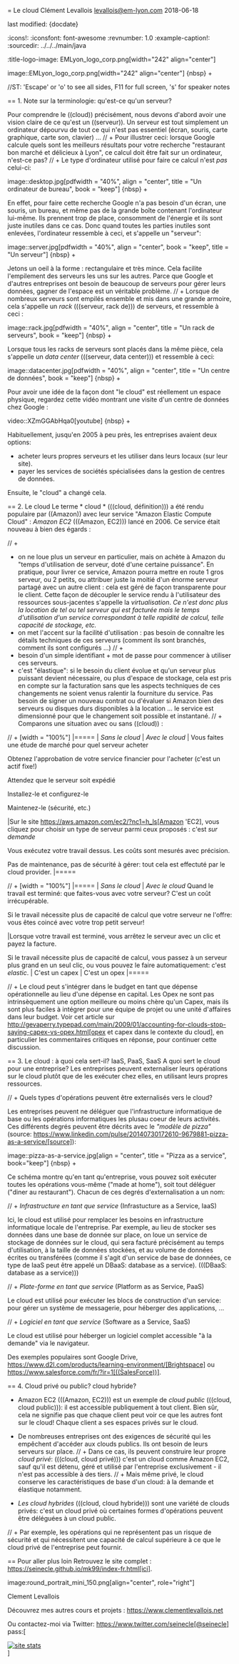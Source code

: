 = Le cloud
Clément Levallois <levallois@em-lyon.com>
2018-06-18

last modified: {docdate}

:icons!:
:iconsfont:   font-awesome
:revnumber: 1.0
:example-caption!:
:sourcedir: ../../../main/java

:title-logo-image: EMLyon_logo_corp.png[width="242" align="center"]

image::EMLyon_logo_corp.png[width="242" align="center"]
{nbsp} +

//ST: 'Escape' or 'o' to see all sides, F11 for full screen, 's' for speaker notes

== 1. Note sur la terminologie: qu'est-ce qu'un serveur?

Pour comprendre le ((cloud)) précisément, nous devons d'abord avoir une vision claire de ce qu'est un ((serveur)). Un serveur est tout simplement un ordinateur dépourvu de tout ce qui n'est pas essentiel (écran, souris, carte graphique, carte son, clavier) ...
// +
Pour illustrer ceci: lorsque Google calcule quels sont les meilleurs résultats pour votre recherche "restaurant bon marché et délicieux à Lyon", ce calcul doit être fait sur un ordinateur, n'est-ce pas?
// +
Le type d'ordinateur utilisé pour faire ce calcul n'est *pas* celui-ci:

image::desktop.jpg[pdfwidth = "40%", align = "center", title = "Un ordinateur de bureau", book = "keep"]
{nbsp} +

En effet, pour faire cette recherche Google n'a pas besoin d'un écran, une souris, un bureau, et même pas de la grande boîte contenant l'ordinateur lui-même.
Ils prennent trop de place, consomment de l'énergie et ils sont juste inutiles dans ce cas.
Donc quand toutes les parties inutiles sont enlevées, l'ordinateur ressemble à ceci, et s'appelle un "serveur":

image::server.jpg[pdfwidth = "40%", align = "center", book = "keep", title = "Un serveur"]
{nbsp} +

Jetons un oeil à la forme : rectangulaire et très mince.
Cela facilite l'empilement des serveurs les uns sur les autres.
Parce que Google et d'autres entreprises ont besoin de beaucoup de serveurs pour gérer leurs données, gagner de l'espace est un véritable problème.
// +
Lorsque de nombreux serveurs sont empilés ensemble et mis dans une grande armoire, cela s'appelle un *rack* (((serveur, rack de))) de serveurs, et ressemble à ceci :

image::rack.jpg[pdfwidth = "40%", align = "center", title = "Un rack de serveurs", book = "keep"]
{nbsp} +

Lorsque tous les racks de serveurs sont placés dans la même pièce, cela s'appelle un *data center* (((serveur, data center))) et ressemble à ceci:

image::datacenter.jpg[pdfwidth = "40%", align = "center", title = "Un centre de données", book = "keep"]
{nbsp} +

Pour avoir une idée de la façon dont "le cloud" est réellement un espace physique, regardez cette vidéo montrant une visite d'un centre de données chez Google :

video::XZmGGAbHqa0[youtube]
{nbsp} +

Habituellement, jusqu'en 2005 à peu près, les entreprises avaient deux options:

- acheter leurs propres serveurs et les utiliser dans leurs locaux (sur leur site).
- payer les services de sociétés spécialisées dans la gestion de centres de données.

Ensuite, le "cloud" a changé cela.

== 2. Le cloud
Le terme * cloud * (((cloud, définition))) a été rendu populaire par ((Amazon)) avec leur service "Amazon Elastic Compute Cloud" : *Amazon EC2* (((Amazon, EC2))) lancé en 2006. Ce service était nouveau à bien des égards :

// +
- on ne loue plus un serveur en particulier, mais on achète à Amazon du "temps d'utilisation de serveur, doté d'une certaine puissance". En pratique, pour  livrer ce service, Amazon pourra mettre en route 1 gros serveur, ou 2 petits, ou attribuer juste la moitié d'un énorme serveur partagé avec un autre client : cela est géré de façon transparente pour le client. Cette façon de découpler le service rendu à l'utilisateur des ressources sous-jacentes s'appelle la *virtualisation*. *Ce n'est donc plus la location de tel ou tel serveur qui est facturée mais le temps d'utilisation d'un service correspondant à telle rapidité de calcul, telle capacité de stockage, etc.*
- on met l'accent sur la facilité d'utilisation : pas besoin de connaître les détails techniques de ces serveurs (comment ils sont branchés, comment ils sont configurés ...)
// +
- besoin d'un simple identifiant +  mot de passe pour commencer à utiliser ces serveurs.
- c'est "élastique": si le besoin du client évolue et qu'un serveur plus puissant devient nécessaire, ou plus d'espace de stockage, cela est pris en compte sur la facturation sans que les aspects techniques de ces changements ne soient venus ralentir la fourniture du service. Pas besoin de signer un nouveau contrat ou d'évaluer si Amazon bien des serveurs ou disques durs disponibles à la location ... le service est dimensionné pour que le changement soit possible et instantané.
// +
Comparons une situation avec ou sans ((cloud)) :

// +
[width = "100%"]
|=====
| *Sans le cloud* | *Avec le cloud*
| Vous faites une étude de marché pour quel serveur acheter

Obtenez l'approbation de votre service financier pour l'acheter (c'est un actif fixe!)

Attendez que le serveur soit expédié

Installez-le et configurez-le

Maintenez-le (sécurité, etc.)

|Sur le site https://aws.amazon.com/ec2/?nc1=h_ls[Amazon 'EC2], vous cliquez pour choisir un type de serveur parmi ceux proposés : c'est *sur demande*

Vous exécutez votre travail dessus.
Les coûts sont mesurés avec précision.

Pas de maintenance, pas de sécurité à gérer: tout cela est effectuté par le cloud provider.
|=====


// +
[width = "100%"]
|=====
| *Sans le cloud* | *Avec le cloud*
Quand le travail est terminé: que faites-vous avec votre serveur? C'est un coût irrécupérable.

Si le travail nécessite plus de capacité de calcul que votre serveur ne l'offre: vous êtes coincé avec votre trop petit serveur!

|Lorsque votre travail est terminé, vous arrêtez le serveur avec un clic et payez la facture.

Si le travail nécessite plus de capacité de calcul, vous passez à un serveur plus grand en un seul clic, ou vous pouvez le faire automatiquement: c'est *elastic*.
| C'est un capex | C'est un opex
|=====

// +
Le cloud peut s'intégrer dans le budget en tant que dépense opérationnelle au lieu d'une dépense en capital.
Les Opex ne sont pas intrinsèquement une option meilleure ou moins chère qu'un Capex, mais ils sont plus faciles à intégrer pour une équipe de projet ou une unité d'affaires dans leur budget.
Voir cet article sur http://gevaperry.typepad.com/main/2009/01/accounting-for-clouds-stop-saying-capex-vs-opex.html[opex et capex dans le contexte du cloud], en particulier les commentaires critiques en réponse, pour continuer cette discussion.

== 3. Le cloud : à quoi cela sert-il? IaaS, PaaS, SaaS
A quoi sert le cloud pour une entreprise? Les entreprises peuvent externaliser leurs opérations sur le cloud plutôt que de les exécuter chez elles, en utilisant leurs propres ressources.

// +
Quels types d'opérations peuvent être externalisés vers le cloud?

Les entreprises peuvent ne déléguer que l'infrastructure informatique de base ou les opérations informatiques les plusau coeur de leurs activités.
Ces différents degrés peuvent être décrits avec le *"modèle de pizza"*  (source: https://www.linkedin.com/pulse/20140730172610-9679881-pizza-as-a-service/[source]):

image::pizza-as-a-service.jpg[align = "center", title = "Pizza as a service", book="keep"]
{nbsp} +

Ce schéma montre qu'en tant qu'entreprise, vous pouvez soit exécuter toutes les opérations vous-même ("made at home"), soit tout déléguer ("diner au restaurant").
Chacun de ces degrés d'externalisation a un nom:

// +
*Infrastructure en tant que service* (Infrastucture as a Service, IaaS)

Ici, le cloud est utilisé pour remplacer les besoins en infrastructure informatique locale de l'entreprise. Par exemple, au lieu de stocker ses données dans une base de donnée sur place, on loue un service de stockage de données sur le cloud, qui sera facturé précisément au temps d'utilisation, à la taille de données stockées, et au volume de données écrites ou transférées (comme il s'agit d'un service de base de données, ce type de IaaS peut être appelé un DBaaS: database as a service). (((DBaaS: database as a service)))

// +
*Plate-forme en tant que service* (Platform as as Service, PaaS)

Le cloud est utilisé pour exécuter les blocs de construction d'un service: pour gérer un système de messagerie, pour héberger des applications, ...

// +
*Logiciel en tant que service* (Software as a Service, SaaS)

Le cloud est utilisé pour héberger un logiciel complet accessible "à la demande" via le navigateur.

Des exemples populaires sont Google Drive, https://www.d2l.com/products/learning-environment/[Brightspace] ou https://www.salesforce.com/fr/?ir=1[((SalesForce))].

== 4. Cloud privé ou public? cloud hybride?
- Amazon EC2 (((Amazon, EC2))) est un exemple de *cloud public* (((cloud, cloud public))): il est accessible publiquement à tout client. Bien sûr, cela ne signifie pas que chaque client peut voir ce que les autres font sur le cloud! Chaque client a ses espaces privés sur le cloud.

- De nombreuses entreprises ont des exigences de sécurité qui les empêchent d'accéder aux clouds publics.
Ils ont besoin de leurs serveurs sur place.
// +
Dans ce cas, ils peuvent construire leur propre *cloud privé*: (((cloud, cloud privé))) c'est un cloud comme Amazon EC2, sauf qu'il est détenu, géré et utilisé par l'entreprise exclusivement - il n'est pas accessible à des tiers.
// +
Mais même privé, le cloud conserve les caractéristiques de base d'un cloud: à la demande et élastique notamment.

- *Les cloud ​​hybrides* (((cloud, cloud hybride))) sont une variété de clouds ​​privés: c'est un cloud privé où certaines formes d'opérations peuvent être déléguées à un cloud public.

// +
Par exemple, les opérations qui ne représentent pas un risque de sécurité et qui nécessitent une capacité de calcul supérieure à ce que le cloud privé de l'entreprise peut fournir.

== Pour aller plus loin
Retrouvez le site complet : https://seinecle.github.io/mk99/index-fr.html[ici].

image:round_portrait_mini_150.png[align="center", role="right"]

Clement Levallois

Découvrez mes autres cours et projets : https://www.clementlevallois.net

Ou contactez-moi via Twitter: https://www.twitter.com/seinecle[@seinecle]
pass:[    <!-- Start of StatCounter Code for Default Guide -->
    <script type="text/javascript">
        var sc_project = 11411204;
        var sc_invisible = 1;
        var sc_security = "7b86ca26";
        var scJsHost = (("https:" == document.location.protocol) ?
            "https://secure." : "http://www.");
        document.write("<sc" + "ript type='text/javascript' src='" +
            scJsHost +
            "statcounter.com/counter/counter.js'></" + "script>");
    </script>
    <noscript><div class="statcounter"><a title="site stats"
    href="http://statcounter.com/" target="_blank"><img
    class="statcounter"
    src="//c.statcounter.com/11411204/0/7b86ca26/1/" alt="site
    stats"></a></div></noscript>
    <!-- End of StatCounter Code for Default Guide -->]
